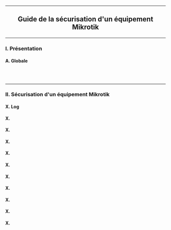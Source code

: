---------------------------------------------------------------------------------------------------------------------------------------------------------------------------------------------------
## <p align='center'> Guide de la sécurisation d'un équipement Mikrotik </p>

---------------------------------------------------------------------------------------------------------------------------------------------------------------------------------------------------
### I. Présentation
#### A. Globale
```
```

<br />

---------------------------------------------------------------------------------------------------------------------------------------------------------------------------------------------------
### II. Sécurisation d'un équipement Mikrotik
#### X. Log

#### X. 

#### X. 

#### X. 

#### X. 

#### X. 

#### X. 

#### X. 

#### X. 

#### X. 

#### X. 
